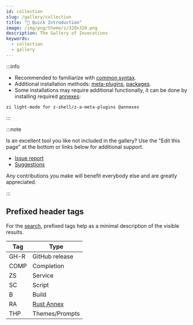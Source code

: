 ```yaml
---
id: collection
slug: /gallery/collection
title: "🔺 Quick Introduction"
image: /img/png/theme/z/320x320.png
description: The Gallery of Invocations
keywords:
  - collection
  - gallery
---
```


<!-- @format -->

:::info

- Recommended to familiarize with [common syntax][common-syntax].
- Additional installation methods: [meta-plugins](/ecosystem/annexes/meta-plugins), [packages][].
- Some installations may require additional functionally, it can be done by installing required [annexes][]:

```shell
zi light-mode for z-shell/z-a-meta-plugins @annexes
```

:::

:::note

Is an excellent tool you like not included in the gallery? Use the "Edit this page" at the bottom or links below for additional support.

- [Issue report][issues]
- [Suggestions][suggestions]

Any contributions you make will benefit everybody else and are greatly appreciated.

:::

## Prefixed header tags

For the [search][search], prefixed tags help as a minimal description of the visible results.

| Tag  | Type               |
| ---- | ------------------ |
| GH-R | GitHub release     |
| COMP | Completion         |
| ZS   | Service            |
| SC   | Script             |
| B    | Build              |
| RA   | [Rust Annex][rust] |
| THP  | Themes/Prompts     |

<!-- end-of-file -->
<!-- links -->

[annexes]: /ecosystem/annexes/overview
[rust]: /ecosystem/annexes/rust
[packages]: /ecosystem/packages/synopsis
[issues]: https://github.com/z-shell/zi/issues/new/choose
[suggestions]: https://github.com/orgs/z-shell/discussions/new
[search]: /search/?q=GH-R
[common-syntax]: /docs/guides/syntax/common
